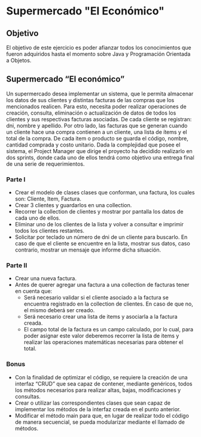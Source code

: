 # Supermercado "El Económico"
## Objetivo
El objetivo de este ejercicio es poder afianzar todos los conocimientos que fueron adquiridos hasta el momento sobre Java y Programación Orientada a Objetos. 

## Supermercado “El económico”
Un supermercado desea implementar un sistema, que le permita almacenar los datos de sus clientes y distintas facturas de las compras que los mencionados realicen. Para esto,  necesita poder realizar operaciones de creación, consulta, eliminación o actualización de datos de  todos los clientes y sus respectivas facturas asociadas.
De cada cliente se registran: dni, nombre y apellido. Por otro lado, las facturas que se generan cuando un cliente hace una compra contienen a un cliente, una lista de ítems y el total de la compra. De cada item o producto se guarda el código, nombre, cantidad comprada y costo unitario.
Dada la complejidad que posee el sistema, el Project Manager que dirige el proyecto ha decidido realizarlo en dos sprints, donde cada uno de ellos tendrá como objetivo una entrega final de una serie de requerimientos.

### Parte I
* Crear el modelo de clases clases que conforman, una factura, los cuales son: Cliente, Item, Factura.
* Crear 3 clientes y guardarlos en una collection.
* Recorrer la collection de clientes y mostrar por pantalla los datos de cada uno de ellos.
* Eliminar uno de los clientes de la lista y volver a consultar e imprimir todos los clientes restantes.
* Solicitar por teclado un número de dni de un cliente para buscarlo. En caso de que el cliente se encuentre en la lista, mostrar sus datos, caso contrario, mostrar un mensaje que informe dicha situación.

### Parte II
* Crear una nueva factura.
* Antes de querer agregar una factura a una collection de facturas tener en cuenta que:
  * Será necesario validar si el cliente asociado a la factura se encuentra registrado en la collection de clientes. En caso de que no, el mismo deberá ser creado.
  * Será necesario crear una lista de items y asociarla a la factura creada.
  * El campo total de la factura es un campo calculado, por lo cual, para poder asignar este valor deberemos recorrer la lista de items y realizar las operaciones matemáticas necesarias para obtener el total.

### Bonus
* Con la finalidad de optimizar el código, se requiere la creación de una interfaz “CRUD” que sea capaz de contener, mediante genéricos, todos los métodos necesarios para realizar altas, bajas, modificaciones y consultas.
* Crear o utilizar las correspondientes clases que sean capaz de implementar los métodos de la interfaz creada en el punto anterior.
* Modificar el método main para que, en lugar de realizar todo el código de manera secuencial, se pueda modularizar mediante el llamado de métodos.
